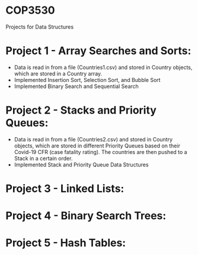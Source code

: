# COP3530 
Projects for Data Structures

# Project 1 -  Array Searches and Sorts:
  
  - Data is read in from a file (Countries1.csv) and stored in Country objects, which are stored in a Country array.
  - Implemented Insertion Sort, Selection Sort, and Bubble Sort
  - Implemented Binary Search and Sequential Search


 # Project 2 - Stacks and Priority Queues: 
 
  - Data is read in from a file (Countries2.csv) and stored in Country objects, which are stored in different Priority Queues based on their Covid-19 CFR (case fatality rating). The countries are then pushed to a Stack in a certain order.
  - Implemented Stack and Priority Queue Data Structures




 # Project 3 - Linked Lists: 
 
 # Project 4 - Binary Search Trees: 
 
 # Project 5 - Hash Tables: 
